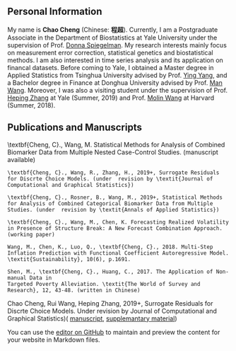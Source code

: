 ## Personal Information

My name is **Chao Cheng** (Chinese: **程超**). Currently, I am a Postgraduate Associate in the Department of Biostatistics at Yale University under the supervision of Prof. [Donna Spiegelman](https://publichealth.yale.edu/cmips/profile/donna_spiegelman/). My research interests mainly focus on measurement error correction, statistical genetics and biostatistical methods. I am also interested in time series analysis and its application on financal datasets. Before coming to Yale, I obtained a Master degree in Applied Statistics from Tsinghua University advised by Prof. [Ying Yang](http://www.math.tsinghua.edu.cn/publish/math/2566/2019/20190705132947764835711/20190705132947764835711_.html), and a Bachelor degree in Finance at Donghua University advised by Prof. [Man Wang](http://glxy.dhu.edu.cn/76/ab/c3179a30379/page.htm). Moreover, I was also a visiting student under the supervision of Prof. [Heping Zhang](https://publichealth.yale.edu/profile/heping_zhang/) at Yale (Summer, 2019) and Prof. [Molin Wang](https://www.hsph.harvard.edu/molin-wang/) at Harvard (Summer, 2018).

## Publications and Manuscripts

\textbf{Cheng, C}., Wang, M. Statistical Methods for Analysis of Combined Biomarker Data from
Multiple Nested Case-Control Studies. (manuscript available)

    \textbf{Cheng, C}., Wang, R., Zhang, H., 2019+, Surrogate Residuals for Discrte Choice Models. (under  revision by \textit{Journal of Computational and Graphical Statistics})

	\textbf{Cheng, C}., Rosner, B., Wang, M., 2019+, Statistical Methods for Analysis of Combined Categorical Biomarker Data from Multiple Studies. (under  revision by \textit{Annals of Applied Statistics})
	
	\textbf{Cheng, C}., Wang, M., Chen, K. Forecasting Realized Volatility in Presence of Structure Break: A New Forecast Combination Approach. (working paper)
	
	Wang, M., Chen, K., Luo, Q., \textbf{Cheng, C}., 2018. Multi-Step Inflation Prediction with Functional Coefficient Autoregressive Model. \textit{Sustainability}, 10(6), p.1691.
	
	Shen, M., \textbf{Cheng, C}., Huang, C., 2017. The Application of Non-manual Data in
	Targeted Poverty Alleviation. \textit{The World of Survey and Research}, 12, 43-48. (written in Chinese)



Chao Cheng, Rui Wang, Heping Zhang, 2019+, Surrogate Residuals for Discrte Choice Models. Under revision by
Journal of Computational and Graphical Statistics)( [manuscript](https://github.com/chaochengstat/chaochengstat.github.io/blob/master/cate_pooled_main.pdf), [supplemantary material](https://github.com/chaochengstat/chaochengstat.github.io/blob/master/cate_pooled_supp.pdf))

You can use the [editor on GitHub](https://github.com/chaochengstat/chaochengstat.github.io/edit/master/index.md) to maintain and preview the content for your website in Markdown files.


